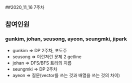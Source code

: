 ##2020_11_16 7주차
## 참여인원
### gunkim, johan, seusong, ayeon, seungmki, jipark
- gunkim => DP 2주차, 포도주
- seusong => 이런저런 문제 2 getline
- johan => DFS/BFS 트리의 지름
- seungmki => DP 2주차
- ayeon => 질문(vector를 쓰는 것과 배열을 쓰는 것의 차이)
